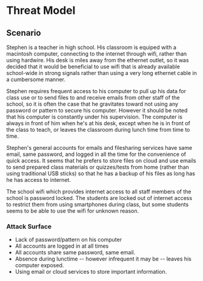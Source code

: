 # Threat Model

## Scenario

Stephen is a teacher in high school. His classroom is equiped with a macintosh computer, connecting to the internet through wifi, rather than using hardwire. His desk is miles away from the ethernet outlet, so it was decided that it would be beneficial to use wifi that is already available school-wide in strong signals rather than using a very long ethernet cable in a cumbersome manner.

Stephen requires frequent access to his computer to pull up his data for class use or to send files to and receive emails from other staff of the school, so it is often the case that he gravitates toward not using any password or pattern to secure his computer. However it should be noted that his computer is constantly under his supervision. The computer is always in front of him when he's at his desk, except when he is in front of the class to teach, or leaves the classroom during lunch time from time to time.

Stephen's general accounts for emails and filesharing services have same email, same password, and logged in all the time for the convenience of quick access. It seems that he prefers to store files on cloud and use emails to send prepared class materials or quizzes/tests from home (rather than using traditional USB sticks) so that he has a backup of his files as long has he has access to internet.

The school wifi which provides internet access to all staff members of the school is password locked. The students are locked out of internet access to restrict them from using smartphones during class, but some students seems to be able to use the wifi for unknown reason.

### Attack Surface
- Lack of password/pattern on his computer
- All accounts are logged in at all times
- All accounts share same password, same email.
- Absence during lunctime -- however infrequent it may be -- leaves his computer exposed.
- Using email or cloud services to store important information.


